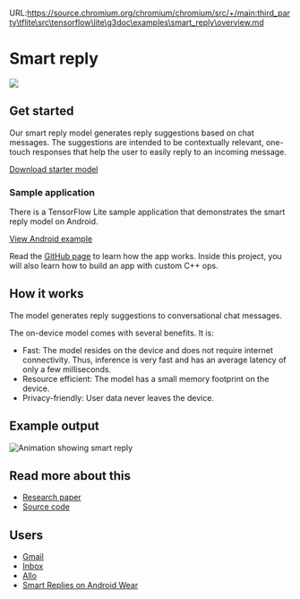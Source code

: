 URL:https://source.chromium.org/chromium/chromium/src/+/main:third_party\tflite\src\tensorflow\lite\g3doc\examples\smart_reply\overview.md
# Smart reply

<img src="../images/smart_reply.png" class="attempt-right" />

## Get started

Our smart reply model generates reply suggestions based on chat messages. The
suggestions are intended to be contextually relevant, one-touch responses that
help the user to easily reply to an incoming message.

<a class="button button-primary" href="https://tfhub.dev/tensorflow/lite-model/smartreply/1/default/1?lite-format=tflite">Download
starter model</a>

### Sample application

There is a TensorFlow Lite sample application that demonstrates the smart reply
model on Android.

<a class="button button-primary" href="https://github.com/tensorflow/examples/tree/master/lite/examples/smart_reply/android">View
Android example</a>

Read the
[GitHub page](https://github.com/tensorflow/examples/tree/master/lite/examples/smart_reply/android/)
to learn how the app works. Inside this project, you will also learn how to
build an app with custom C++ ops.

## How it works

The model generates reply suggestions to conversational chat messages.

The on-device model comes with several benefits. It is:
<ul>
  <li>Fast: The model resides on the device and does not require internet connectivity. Thus, inference is very fast and has an average latency of only a few milliseconds.</li>
  <li>Resource efficient: The model has a small memory footprint on the device.</li>
  <li>Privacy-friendly: User data never leaves the device.</li>
</ul>

## Example output

<img alt="Animation showing smart reply" src="images/smart_reply.gif" style="max-width: 300px"/>

## Read more about this

<ul>
  <li><a href="https://arxiv.org/pdf/1708.00630.pdf">Research paper</a></li>
  <li><a href="https://github.com/tensorflow/examples/tree/master/lite/examples/smart_reply/android">Source code</a></li>
</ul>

## Users

<ul>
  <li><a href="https://www.blog.google/products/gmail/save-time-with-smart-reply-in-gmail/">Gmail</a></li>
  <li><a href="https://www.blog.google/products/gmail/computer-respond-to-this-email/">Inbox</a></li>
  <li><a href="https://blog.google/products/allo/google-allo-smarter-messaging-app/">Allo</a></li>
  <li><a href="https://research.googleblog.com/2017/02/on-device-machine-intelligence.html">Smart Replies on Android Wear</a></li>
</ul>
